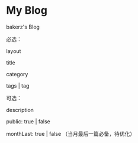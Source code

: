 # My Blog
bakerz's Blog

必选：

layout

title

category

tags | tag

可选：

description

public: true | false

monthLast: true | false （当月最后一篇必备，待优化）
